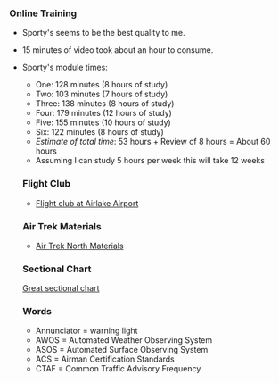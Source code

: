 ### Online Training
* Sporty's seems to be the best quality to me.
* 15 minutes of video took about an hour to consume.
* Sporty's module times:
  * One: 128 minutes (8 hours of study)
  * Two: 103 minutes (7 hours of study)
  * Three: 138 minutes (8 hours of study)
  * Four: 179 minutes (12 hours of study)
  * Five: 155 minutes (10 hours of study)
  * Six: 122 minutes (8 hours of study)
  * *Estimate of total time*: 53 hours + Review of 8 hours = About 60 hours
  * Assuming I can study 5 hours per week this will take 12 weeks

  ### Flight Club
  * [Flight club at Airlake Airport](https://www.airlakeaero.com/)

  ### Air Trek Materials
  * [Air Trek North Materials](https://www.airtreknorth.com/private-pilot-docs.html)

  ### Sectional Chart
  [Great sectional chart](https://skyvector.com/)

  ### Words
  * Annunciator = warning light
  * AWOS = Automated Weather Observing System 
  * ASOS = Automated Surface Observing System
  * ACS = Airman Certification Standards
  * CTAF = Common Traffic Advisory Frequency
